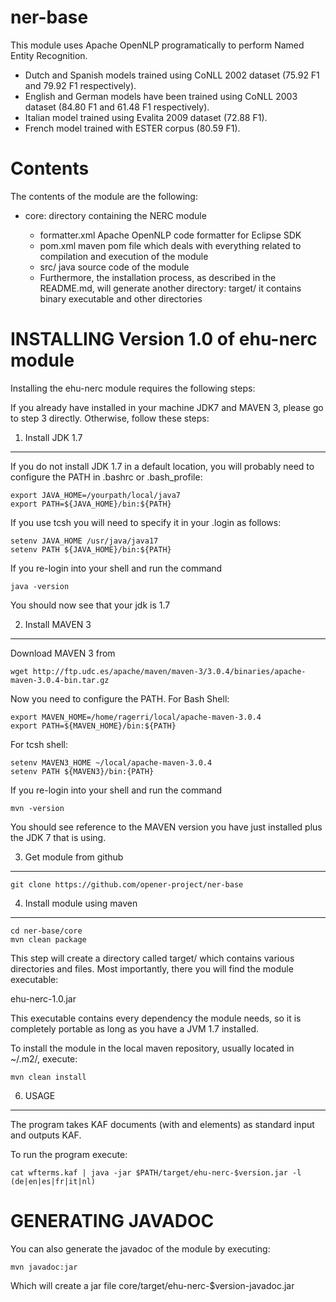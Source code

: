 ner-base
========

This module uses Apache OpenNLP programatically to perform Named Entity
Recognition. 

+ Dutch and Spanish models trained using CoNLL 2002 dataset (75.92 F1 and 79.92 F1 respectively).
+ English and German models have been trained using CoNLL 2003 dataset (84.80 F1 and 61.48 F1 respectively).
+ Italian model trained using Evalita 2009 dataset (72.88 F1).
+ French model trained with ESTER corpus (80.59 F1). 

Contents
========

The contents of the module are the following:

- core: directory containing the NERC module

    + formatter.xml           Apache OpenNLP code formatter for Eclipse SDK
    + pom.xml                 maven pom file which deals with everything related to compilation and execution of the module
    + src/                    java source code of the module
    + Furthermore, the installation process, as described in the README.md, will generate another directory:
    target/                 it contains binary executable and other directories



INSTALLING Version 1.0 of ehu-nerc module
=========================================

Installing the ehu-nerc module requires the following steps:

If you already have installed in your machine JDK7 and MAVEN 3, please go to step 3
directly. Otherwise, follow these steps:

1. Install JDK 1.7
-------------------

If you do not install JDK 1.7 in a default location, you will probably need to configure the PATH in .bashrc or .bash_profile:

````shell
export JAVA_HOME=/yourpath/local/java7
export PATH=${JAVA_HOME}/bin:${PATH}
````

If you use tcsh you will need to specify it in your .login as follows:

````shell
setenv JAVA_HOME /usr/java/java17
setenv PATH ${JAVA_HOME}/bin:${PATH}
````

If you re-login into your shell and run the command

````shell
java -version
````

You should now see that your jdk is 1.7

2. Install MAVEN 3
------------------

Download MAVEN 3 from

````shell
wget http://ftp.udc.es/apache/maven/maven-3/3.0.4/binaries/apache-maven-3.0.4-bin.tar.gz
````

Now you need to configure the PATH. For Bash Shell:

````shell
export MAVEN_HOME=/home/ragerri/local/apache-maven-3.0.4
export PATH=${MAVEN_HOME}/bin:${PATH}
````

For tcsh shell:

````shell
setenv MAVEN3_HOME ~/local/apache-maven-3.0.4
setenv PATH ${MAVEN3}/bin:{PATH}
````

If you re-login into your shell and run the command

````shell
mvn -version
````

You should see reference to the MAVEN version you have just installed plus the JDK 7 that is using.

3. Get module from github
-------------------------

````shell
git clone https://github.com/opener-project/ner-base
````

4. Install module using maven
-----------------------------

````shell
cd ner-base/core
mvn clean package
````

This step will create a directory called target/ which contains various directories and files.
Most importantly, there you will find the module executable:

ehu-nerc-1.0.jar

This executable contains every dependency the module needs, so it is completely portable as long
as you have a JVM 1.7 installed.

To install the module in the local maven repository, usually located in ~/.m2/, execute:

````shell
mvn clean install
````

6. USAGE
--------

The program takes KAF documents (with <wf> and <term> elements) as standard input and outputs KAF.

To run the program execute:

````shell
cat wfterms.kaf | java -jar $PATH/target/ehu-nerc-$version.jar -l (de|en|es|fr|it|nl)
````

GENERATING JAVADOC
==================

You can also generate the javadoc of the module by executing:

````shell
mvn javadoc:jar
````

Which will create a jar file core/target/ehu-nerc-$version-javadoc.jar

